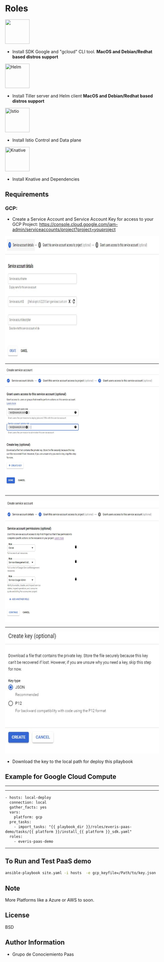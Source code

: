 Roles
=========


<img width="80" height="80" src="https://cloud.google.com/_static/images/cloud/icons/favicons/onecloud/apple-icon.png" >


  -  Install SDK Google and "gcloud" CLI tool. **MacOS and Debian/Redhat based distros support**




<img title="Helm" width="80" height="80" src="https://cdn-images-1.medium.com/max/1600/1*HSw4KtK66LSAP8qEPSq0nQ.png">


- Install Tiller server and Helm client **MacOS and Debian/Redhat based distros support**




<img title="Istio" width="80" height="80" src="https://cdn-images-1.medium.com/max/1600/1*IygIdDiNgq3YBzTtaYvIWA.png">


- Install Istio Control and Data plane




<img title="Knative" width="80" height="80" src="https://cdn-images-1.medium.com/max/1200/1*fWtVse6DItxvOBowU85Www.png">


- Install Knative and Dependencies


Requirements
------------

### GCP: 

- Create a Service Account and Service Account Key for access to your GCP Project: https://console.cloud.google.com/iam-admin/serviceaccounts/project?project=youproject



<p align="center">
<img width="700" height="400" src="img/create_sa.jpg" title="Create SA">
</p>

***

<p align="center">
<img width="700" height="400" src="img/access_sa.jpg" title="Create SA">
</p>

***

<p align="center">
<img width="700" height="400" src="img/grant_roles_sa.jpg" title="Create SA">
</p>

***
<p align="center">
<img width="700" height="400" src="img/create_key.jpg" title="Create SA">
</p>



- Download the key to the local path for deploy this pllaybook


## Example for Google Cloud Compute
----------------

---
    - hosts: local-deploy
      connection: local
      gather_facts: yes
      vars:
        platform: gcp 
      pre_tasks:
        - import_tasks: "{{ playbook_dir }}/roles/everis-paas-demo/tasks/{{ platform }}/install_{{ platform }}_sdk.yaml"
      roles:
        - everis-paas-demo
---

## To Run and Test PaaS demo

```bash
ansible-playbook site.yaml -i hosts  -e gcp_keyfile=/Path/to/key.json
```

## Note
More Platforms like a Azure or AWS to soon. 

License
-------

BSD

Author Information
------------------



- Grupo de Conociemiento Paas


 